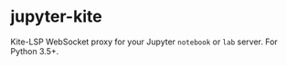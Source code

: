 # jupyter-kite

Kite-LSP WebSocket proxy for your Jupyter
`notebook` or `lab` server. For Python 3.5+.
